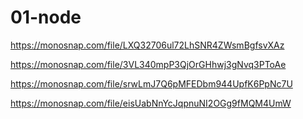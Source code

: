 # 01-node

https://monosnap.com/file/LXQ32706ul72LhSNR4ZWsmBgfsvXAz

https://monosnap.com/file/3VL340mpP3QjOrGHhwj3gNvq3PToAe

https://monosnap.com/file/srwLmJ7Q6pMFEDbm944UpfK6PpNc7U

https://monosnap.com/file/eisUabNnYcJqpnuNI2OGg9fMQM4UmW
